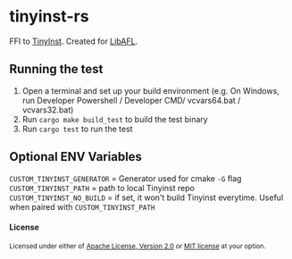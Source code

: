 # tinyinst-rs

FFI to [TinyInst](https://github.com/googleprojectzero/TinyInst). Created for [LibAFL](https://github.com/AFLplusplus/LibAFL).

## Running the test

1. Open a terminal and set up your build environment (e.g. On Windows, run Developer Powershell / Developer CMD/ vcvars64.bat / vcvars32.bat)
2. Run `cargo make build_test` to build the test binary
3. Run `cargo test` to run the test


## Optional ENV Variables

`CUSTOM_TINYINST_GENERATOR` = Generator used for cmake `-G` flag
`CUSTOM_TINYINST_PATH` = path to local Tinyinst repo
`CUSTOM_TINYINST_NO_BUILD` = if set, it won't build Tinyinst everytime. Useful when paired with `CUSTOM_TINYINST_PATH`


#### License

<sup>
Licensed under either of <a href="LICENSE-APACHE">Apache License, Version
2.0</a> or <a href="LICENSE-MIT">MIT license</a> at your option.
</sup>

